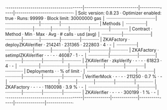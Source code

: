 ·--------------------------------------|---------------------------|---------------|-----------------------------·
|         Solc version: 0.8.23         ·  Optimizer enabled: true  ·  Runs: 99999  ·  Block limit: 30000000 gas  │
·······································|···························|···············|······························
|  Methods                                                                                                       │
················|······················|·············|·············|···············|···············|··············
|  Contract     ·  Method              ·  Min        ·  Max        ·  Avg          ·  # calls      ·  usd (avg)  │
················|······················|·············|·············|···············|···············|··············
|  ZKAFactory   ·  deployZKAVerifier   ·     214241  ·     231365  ·       222803  ·            4  ·          -  │
················|······················|·············|·············|···············|···············|··············
|  ZKAFactory   ·  setimplZKAVerifier  ·          -  ·          -  ·        46087  ·            1  ·          -  │
················|······················|·············|·············|···············|···············|··············
|  ZKAVerifier  ·  zkpVerify           ·          -  ·          -  ·        61823  ·            4  ·          -  │
················|······················|·············|·············|···············|···············|··············
|  Deployments                         ·                                           ·  % of limit   ·             │
·······································|·············|·············|···············|···············|··············
|  VerifierMock                        ·          -  ·          -  ·       211250  ·        0.7 %  ·          -  │
·······································|·············|·············|···············|···············|··············
|  ZKAFactory                          ·          -  ·          -  ·      1180098  ·        3.9 %  ·          -  │
·······································|·············|·············|···············|···············|··············
|  ZKAVerifier                         ·          -  ·          -  ·       300199  ·          1 %  ·          -  │
·--------------------------------------|-------------|-------------|---------------|---------------|-------------·